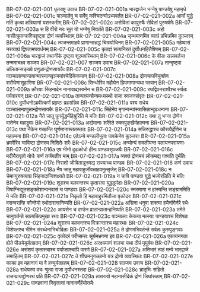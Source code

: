 BR-07-02-021-001  धृतराष्ट्र उवाच
BR-07-02-021-001a भारद्वाजेन भग्नेषु पाण्डवेषु महामृधे
BR-07-02-021-001c पाञ्चालेषु च सर्वेषु कश्चिदन्योऽभ्यवर्तत
BR-07-02-021-002a आर्यां युद्धे मतिं कृत्वा क्षत्रियाणां यशस्करीम्
BR-07-02-021-002c असेवितां कापुरुषैः सेवितां पुरुषर्षभैः
BR-07-02-021-003a स हि वीरो नरः सूत यो भग्नेषु निवर्तते
BR-07-02-021-003c अहो नासीत्पुमान्कश्चिद्दृष्ट्वा द्रोणं व्यवस्थितम्
BR-07-02-021-004a जृम्भमाणमिव व्याघ्रं प्रभिन्नमिव कुञ्जरम्
BR-07-02-021-004c त्यजन्तमाहवे प्राणान्सन्नद्धं चित्रयोधिनम्
BR-07-02-021-005a महेष्वासं नरव्याघ्रं द्विषतामघवर्धनम्
BR-07-02-021-005c कृतज्ञं सत्यनिरतं दुर्योधनहितैषिणम्
BR-07-02-021-006a भारद्वाजं तथानीके दृष्ट्वा शूरमवस्थितम्
BR-07-02-021-006c के वीराः सन्न्यवर्तन्त तन्ममाचक्ष्व सञ्जय
BR-07-02-021-007  सञ्जय उवाच
BR-07-02-021-007a तान्दृष्ट्वा चलितान्सङ्ख्ये प्रणुन्नान्द्रोणसायकैः
BR-07-02-021-007c पाञ्चालान्पाण्डवान्मत्स्यान्सृञ्जयांश्चेदिकेकयान्
BR-07-02-021-008a द्रोणचापविमुक्तेन शरौघेणासुहारिणा
BR-07-02-021-008c सिन्धोरिव महौघेन ह्रियमाणान्यथा प्लवान्
BR-07-02-021-009a कौरवाः सिंहनादेन नानावाद्यस्वनेन च
BR-07-02-021-009c रथद्विपनराश्वैश्च सर्वतः पर्यवारयन्
BR-07-02-021-010a तान्पश्यन्सैन्यमध्यस्थो राजा स्वजनसंवृतः
BR-07-02-021-010c दुर्योधनोऽब्रवीत्कर्णं प्रहृष्टः प्रहसन्निव
BR-07-02-021-011a पश्य राधेय पाञ्चालान्प्रणुन्नान्द्रोणसायकैः
BR-07-02-021-011c सिंहेनेव मृगान्वन्यांस्त्रासितान्दृढधन्वना
BR-07-02-021-012a नैते जातु पुनर्युद्धमीहेयुरिति मे मतिः
BR-07-02-021-012c यथा तु भग्ना द्रोणेन वातेनेव महाद्रुमाः
BR-07-02-021-013a अर्द्यमानाः शरैरेते रुक्मपुङ्खैर्महात्मना
BR-07-02-021-013c पथा नैकेन गच्छन्ति घूर्णमानास्ततस्ततः
BR-07-02-021-014a सन्निरुद्धाश्च कौरव्यैर्द्रोणेन च महात्मना
BR-07-02-021-014c एतेऽन्ये मण्डलीभूताः पावकेनेव कुञ्जराः
BR-07-02-021-015a भ्रमरैरिव चाविष्टा द्रोणस्य निशितैः शरैः
BR-07-02-021-015c अन्योन्यं समलीयन्त पलायनपरायणाः
BR-07-02-021-016a एष भीमो दृढक्रोधो हीनः पाण्डवसृञ्जयैः
BR-07-02-021-016c मदीयैरावृतो योधैः कर्ण तर्जयतीव माम्
BR-07-02-021-017a व्यक्तं द्रोणमयं लोकमद्य पश्यति दुर्मतिः
BR-07-02-021-017c निराशो जीवितान्नूनमद्य राज्याच्च पाण्डवः
BR-07-02-021-018  कर्ण उवाच
BR-07-02-021-018a नैष जातु महाबाहुर्जीवन्नाहवमुत्सृजेत्
BR-07-02-021-018c न चेमान्पुरुषव्याघ्र सिंहनादान्विशक्ष्यते
BR-07-02-021-019a न चापि पाण्डवा युद्धे भज्येरन्निति मे मतिः
BR-07-02-021-019c शूराश्च बलवन्तश्च कृतास्त्रा युद्धदुर्मदाः
BR-07-02-021-020a विषाग्निद्यूतसङ्क्लेशान्वनवासं च पाण्डवाः
BR-07-02-021-020c स्मरमाणा न हास्यन्ति सङ्ग्राममिति मे मतिः
BR-07-02-021-021a निकृतो हि महाबाहुरमितौजा वृकोदरः
BR-07-02-021-021c वरान्वरान्हि कौन्तेयो रथोदारान्हनिष्यति
BR-07-02-021-022a असिना धनुषा शक्त्या हयैर्नागैर्नरै रथैः
BR-07-02-021-022c आयसेन च दण्डेन व्रातान्व्रातान्हनिष्यति
BR-07-02-021-023a तमेते चानुवर्तन्ते सात्यकिप्रमुखा रथाः
BR-07-02-021-023c पाञ्चालाः केकया मत्स्याः पाण्डवाश्च विशेषतः
BR-07-02-021-024a शूराश्च बलवन्तश्च विक्रान्ताश्च महारथाः
BR-07-02-021-024c विशेषतश्च भीमेन संरब्धेनाभिचोदिताः
BR-07-02-021-025a ते द्रोणमभिवर्तन्ते सर्वतः कुरुपुङ्गवाः
BR-07-02-021-025c वृकोदरं परीप्सन्तः सूर्यमभ्रगणा इव
BR-07-02-021-026a एकायनगता ह्येते पीडयेयुर्यतव्रतम्
BR-07-02-021-026c अरक्ष्यमाणं शलभा यथा दीपं मुमूर्षवः
BR-07-02-021-026e असंशयं कृतास्त्राश्च पर्याप्ताश्चापि वारणे
BR-07-02-021-027a अतिभारं त्वहं मन्ये भारद्वाजे समाहितम्
BR-07-02-021-027c ते शीघ्रमनुगच्छामो यत्र द्रोणो व्यवस्थितः
BR-07-02-021-027e काका इव महानागं मा वै हन्युर्यतव्रतम्
BR-07-02-021-028  सञ्जय उवाच
BR-07-02-021-028a राधेयस्य वचः श्रुत्वा राजा दुर्योधनस्तदा
BR-07-02-021-028c भ्रातृभिः सहितो राजन्प्रायाद्द्रोणरथं प्रति
BR-07-02-021-029a तत्रारावो महानासीदेकं द्रोणं जिघांसताम्
BR-07-02-021-029c पाण्डवानां निवृत्तानां नानावर्णैर्हयोत्तमैः

